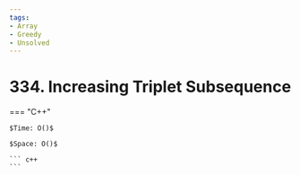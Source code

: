 ```yaml
---
tags:
- Array
- Greedy
- Unsolved
---
```



# 334. Increasing Triplet Subsequence

=== "C++"

    $Time: O()$

    $Space: O()$

    ``` c++
    ```